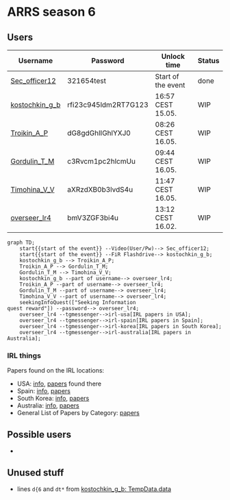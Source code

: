 # ARRS season 6

## Users
| Username | Password | Unlock time | Status |
|----------|----------|-------------|--------|
| [Sec_officer12](./Users/Sec_officer12.md) | 321654test | Start of the event | done |
| [kostochkin_g_b](./Users/kostochkin_g_b.md) | rfi23c945ldm2RT7G123 | 16:57 CEST 15.05. | WIP |
| [Troikin_A_P](./Users/Troikin_A_P.md) | dG8gdGhlIGhlYXJ0 | 08:26 CEST 16.05. | WIP |
| [Gordulin_T_M](./Users/Gordulin_T_M.md) | c3Rvcm1pc2hlcmUu | 09:44 CEST 16.05. | WIP |
| [Timohina_V_V](./Users/Timohina_V_V.md) | aXRzdXB0b3lvdS4u | 11:47 CEST 16.05. | WIP |
| [overseer_lr4](./Users/overseer_lr4.md) | bmV3ZGF3bi4u | 13:12 CEST 16.02. | WIP |

```mermaid
graph TD;
    start{{start of the event}} --Video(User/Pw)--> Sec_officer12;
    start{{start of the event}} --FiR Flashdrive--> kostochkin_g_b;
    kostochkin_g_b --> Troikin_A_P;
    Troikin_A_P --> Gordulin_T_M;
    Gordulin_T_M --> Timohina_V_V;
    kostochkin_g_b --part of username--> overseer_lr4;
    Troikin_A_P --part of username--> overseer_lr4;
    Gordulin_T_M --part of username--> overseer_lr4;
    Timohina_V_V --part of username--> overseer_lr4;
    seekingInfoQuest(["Seeking Information
quest reward"]) --password--> overseer_lr4;
    overseer_lr4 --tgmessenger-->irl-usa[IRL papers in USA];
    overseer_lr4 --tgmessenger-->irl-spain[IRL papers in Spain];
    overseer_lr4 --tgmessenger-->irl-korea[IRL papers in South Korea];
    overseer_lr4 --tgmessenger-->irl-australia[IRL papers in Australia];
```

### IRL things
Papers found on the IRL locations:
- USA: [info](./Users/USA), [papers](./Files/papers-usa) found there
- Spain: [info](./Users/Spain), [papers](./Files/papers-spain)
- South Korea: [info](./Users/Korea), [papers](./Files/papers-korea)
- Australia: [info](./Users/Australia), [papers](./Files/papers-australia)
- General List of Papers by Category: [papers](./Users/RegionalPapers.md)
## Possible users
- 

## Unused stuff
- lines `d{6` and `dt*` from [kostochkin_g_b: TempData.data](./Users/kostochkin_g_b.md#tempdatadata)
